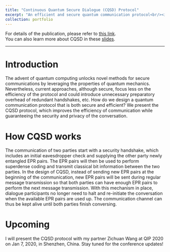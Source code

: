 ```yaml
---
title: "Continuous Quantum Secure Dialogue (CQSD) Protocol"
excerpt: "An efficient and secure quantum communication protocol<br/><img src='/images/CQSD.png' width='500'>"
collection: portfolio
---
```


For details of the publication, please refer to [this link](/papers/2019-10-27-CQSD).<br>
You can also learn more about CQSD in these [slides](/files/CQSD_presentation.pdf).
<hr>

# Introduction
The advent of quantum computing unlocks novel methods for secure communications by leveraging the properties of quantum mechanics. Nevertheless, current approaches, although secure, focus less on the efficiency of the protocol and could introduce unnecessary preparatory overhead of redundant handshakes, etc. How do we design a quantum communication protocol that is both secure and efficient? We present the CQSD protocol, which improves the efficiency of communication while guaranteeing the security and privacy of the conversation.

# How CQSD works
The communication of two parties start with a security handshake, which includes an initial eavesdropper check and supplying the other party newly entangled EPR pairs. The EPR pairs will then be used to perform superdense coding and transmit classical bit information between the two parties. In the design of CQSD, instead of sending new EPR pairs at the beginning of the communication, new EPR pairs will be sent during regular message transmission so that both parties can have enough EPR pairs to perform the next message transmission. With this mechanism in place, dialogue participants no longer need to halt and re-initiate the conversation when the available EPR pairs are used up. The communication channel can thus be kept alive until both parties finish conversing. 

# Upcoming
I will present the CQSD protocol with my partner Zichuan Wang at QIP 2020 on Jan 7, 2020, in Shenzhen, China. Stay tuned for the conference updates!
